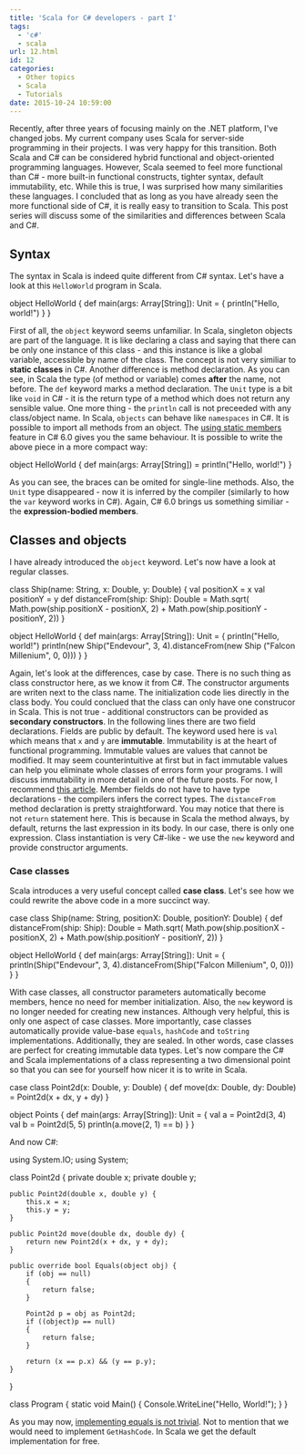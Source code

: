 ```yaml
---
title: 'Scala for C# developers - part I'
tags:
  - 'c#'
  - scala
url: 12.html
id: 12
categories:
  - Other topics
  - Scala
  - Tutorials
date: 2015-10-24 10:59:00
---
```


Recently, after three years of focusing mainly on the .NET platform, I've changed jobs. My current company uses Scala for server-side programming in their projects. I was very happy for this transition. Both Scala and C# can be considered hybrid functional and object-oriented programming languages. However, Scala seemed to feel more functional than C# - more built-in functional constructs, tighter syntax, default immutability, etc. While this is true, I was surprised how many similarities these languages. I concluded that as long as you have already seen the more functional side of C#, it is really easy to transition to Scala. This post series will discuss some of the similarities and differences between Scala and C#.

Syntax
------

The syntax in Scala is indeed quite different from C# syntax. Let's have a look at this `HelloWorld` program in Scala.

object HelloWorld {
    def main(args: Array\[String\]): Unit = {
      println("Hello, world!")
    }
  }

First of all, the `object` keyword seems unfamiliar. In Scala, singleton objects are part of the language. It is like declaring a class and saying that there can be only one instance of this class - and this instance is like a global variable, accessible by name of the class. The concept is not very similiar to **static classes** in C#. Another difference is method declaration. As you can see, in Scala the type (of method or variable) comes **after** the name, not before. The `def` keyword marks a method declaration. The `Unit` type is a bit like `void` in C# - it is the return type of a method which does not return any sensible value. One more thing - the `println` call is not preceeded with any class/object name. In Scala, `objects` can behave like `namespaces` in C#. It is possible to import all methods from an object. The [using static members](https://roslyn.codeplex.com/wikipage?title=Language%20Feature%20Status&referringTitle=Documentation) feature in C# 6.0 gives you the same behaviour. It is possible to write the above piece in a more compact way:

object HelloWorld {
   def main(args: Array\[String\]) = println("Hello, world!")
}

As you can see, the braces can be omited for single-line methods. Also, the `Unit` type disappeared - now it is inferred by the compiler (similarly to how the `var` keyword works in C#). Again, C# 6.0 brings us something similiar - the **expression-bodied members**.

Classes and objects
-------------------

I have already introduced the `object` keyword. Let's now have a look at regular classes.

class Ship(name: String, x: Double, y: Double) {
    val positionX = x
    val positionY = y
    def distanceFrom(ship: Ship): Double = Math.sqrt(
            Math.pow(ship.positionX - positionX, 2) + 
            Math.pow(ship.positionY - positionY, 2))
}

object HelloWorld {
   def main(args: Array\[String\]): Unit = {
      println("Hello, world!")
      println(new Ship("Endevour", 3, 4).distanceFrom(new Ship ("Falcon Millenium", 0, 0)))
   }
}

Again, let's look at the differences, case by case. There is no such thing as class constructor here, as we know it from C#. The constructor arguments are writen next to the class name. The initialization code lies directly in the class body. You could conclued that the class can only have one construcor in Scala. This is not true - additional constructors can be provided as **secondary constructors**. In the following lines there are two field declarations. Fields are public by default. The keyword used here is `val` which means that `x` and `y` are **immutable**. Immutability is at the heart of functional programming. Immutable values are values that cannot be modified. It may seem counterintuitive at first but in fact immutable values can help you eliminate whole classes of errors form your programs. I will discuss immutability in more detail in one of the future posts. For now, I recommend [this article](http://fsharpforfunandprofit.com/posts/correctness-immutability/). Member fields do not have to have type declarations - the compilers infers the correct types. The `distanceFrom` method declaration is pretty straightforward. You may notice that there is not `return` statement here. This is because in Scala the method always, by default, returns the last expression in its body. In our case, there is only one expression. Class instantiation is very C#-like - we use the `new` keyword and provide constructor arguments.

### Case classes

Scala introduces a very useful concept called **case class**. Let's see how we could rewrite the above code in a more succinct way.

case class Ship(name: String, positionX: Double, positionY: Double) {
    def distanceFrom(ship: Ship): Double = Math.sqrt(
            Math.pow(ship.positionX - positionX, 2) + 
            Math.pow(ship.positionY - positionY, 2))
}

object HelloWorld {
   def main(args: Array\[String\]): Unit = {
      println(Ship("Endevour", 3, 4).distanceFrom(Ship("Falcon Millenium", 0, 0)))
   }
}

With case classes, all constructor parameters automatically become members, hence no need for member initialization. Also, the `new` keyword is no longer needed for creating new instances. Although very helpful, this is only one aspect of case classes. More importantly, case classes automatically provide value-base `equals`, `hashCode` and `toString` implementations. Additionally, they are sealed. In other words, case classes are perfect for creating immutable data types. Let's now compare the C# and Scala implementations of a class representing a two dimensional point so that you can see for yourself how nicer it is to write in Scala.

case class Point2d(x: Double, y: Double) {
    def move(dx: Double, dy: Double) = Point2d(x + dx, y + dy)
}

object Points {
   def main(args: Array\[String\]): Unit = {
      val a = Point2d(3, 4)
      val b = Point2d(5, 5)
      println(a.move(2, 1) == b)
   }
}

And now C#:

using System.IO;
using System;

class Point2d {
    private double x;
    private double y;
    
    public Point2d(double x, double y) {
        this.x = x;
        this.y = y;
    }
    
    public Point2d move(double dx, double dy) {
        return new Point2d(x + dx, y + dy);
    }
    
    public override bool Equals(object obj) {
        if (obj == null)
        {
            return false;
        }

        Point2d p = obj as Point2d;
        if ((object)p == null)
        {
            return false;
        }

        return (x == p.x) && (y == p.y);
    }
}

class Program
{
    static void Main()
    {
        Console.WriteLine("Hello, World!");
    }
}

As you may now, [implementing equals is not trivial](https://msdn.microsoft.com/en-US/library/ms173147(v=vs.80).aspx). Not to mention that we would need to implement `GetHashCode`. In Scala we get the default implementation for free.